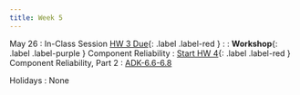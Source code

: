 ```yaml
---
title: Week 5
---
```


<!-- <a href="" target="_blank">link</a> -->
<!-- <a href="https://tudelft-citg.github.io/HOS-prob-design/unlisted/assignment.html" target="_blank">Start HW 1</a> -->

May 26
: In-Class Session <a href="https://tudelft-citg.github.io/HOS-prob-design/unlisted/assignment.html" target="_blank">HW 3 Due</a>{: .label .label-red }
  : 
: **Workshop**{: .label .label-purple } Component Reliability
: <a href="https://tudelft-citg.github.io/HOS-prob-design/unlisted/assignment.html" target="_blank">Start HW 4</a>{: .label .label-red } Component Reliability, Part 2
  : <a href="https://www-cambridge-org.tudelft.idm.oclc.org/highereducation/books/structural-and-system-reliability/7B7F299239AD41812A0C3E2E93B3CA57#overview" target="_blank">ADK-6.6-6.8</a>

Holidays
: None
